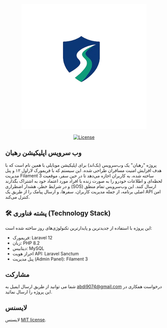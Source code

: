 <p align="center"><a href="https://laravel.com" target="_blank"><img src="https://github.com/saman9074/rahban-app/blob/main/assets/icon/icon.png?raw=true" width="400" alt="Rahban Logo"></a></p>

<p align="center">
<a href="https://packagist.org/packages/laravel/framework"><img src="https://img.shields.io/packagist/l/laravel/framework" alt="License"></a>
</p>

## وب سرویس اپلیکیشن رهبان

پروژه "رهبان" یک وب‌سرویس (بک‌اند) برای اپلیکیشن موبایلی با همین نام است که با هدف افزایش امنیت مسافران طراحی شده. این سیستم که با فریمورک لاراول ۱۲ و پنل مدیریت Filament 3 ساخته شده، به کاربران اجازه می‌دهد تا در حین سفر، موقعیت لحظه‌ای و اطلاعات خودرو را به صورت زنده با افراد مورد اعتماد خود به اشتراک بگذارند و در شرایط خطر، هشدار اضطراری (SOS) ارسال کنند. این وب‌سرویس تمام منطق اصلی برنامه، از جمله مدیریت کاربران، سفرها، و ارسال پیامک را از طریق یک API امن کنترل می‌کند.

## 🛠️ پشته فناوری (Technology Stack)

این پروژه با استفاده از جدیدترین و پایدارترین تکنولوژی‌های روز ساخته شده است:

- فریمورک: Laravel 12
- زبان: PHP 8.2
- دیتابیس: MySQL
- احراز هویت API: Laravel Sanctum
- پنل مدیریت (Admin Panel): Filament 3


## مشارکت

شما می توانید از طریق ارسال ایمیل به abdi9074@gmail.com درخواست همکاری در این پروژه را ارسال نمائید.


## لایسنس

لایسنس [MIT license](https://opensource.org/licenses/MIT).
